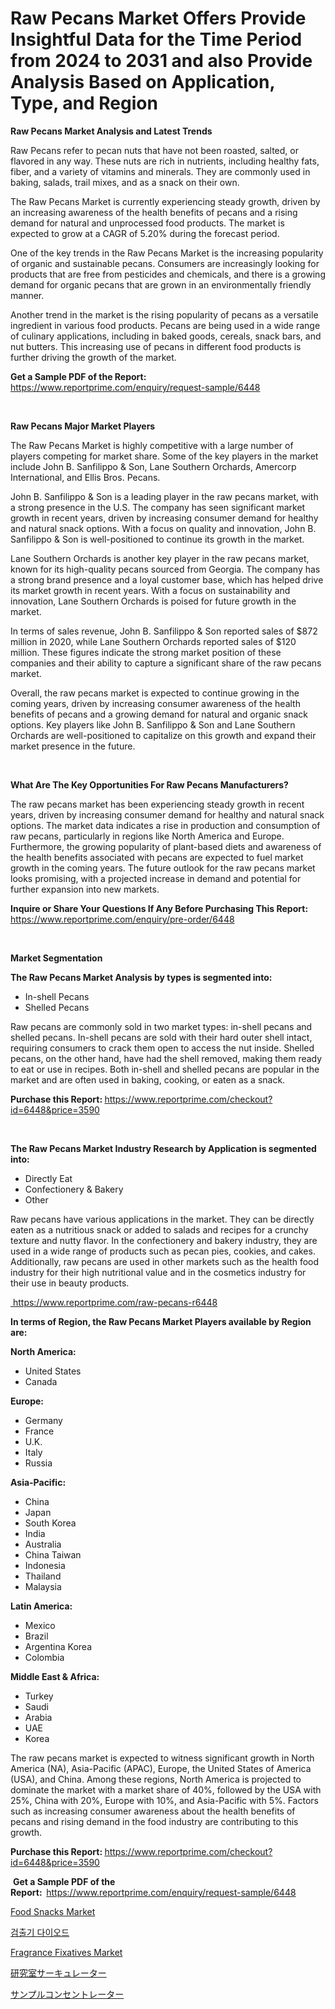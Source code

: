 <p><h1>Raw Pecans Market Offers Provide Insightful Data for the Time Period from 2024 to 2031 and also Provide Analysis Based on Application, Type, and Region</h1></p><p><strong>Raw Pecans Market Analysis and Latest Trends</strong></p>
<p><p>Raw Pecans refer to pecan nuts that have not been roasted, salted, or flavored in any way. These nuts are rich in nutrients, including healthy fats, fiber, and a variety of vitamins and minerals. They are commonly used in baking, salads, trail mixes, and as a snack on their own.</p><p>The Raw Pecans Market is currently experiencing steady growth, driven by an increasing awareness of the health benefits of pecans and a rising demand for natural and unprocessed food products. The market is expected to grow at a CAGR of 5.20% during the forecast period.</p><p>One of the key trends in the Raw Pecans Market is the increasing popularity of organic and sustainable pecans. Consumers are increasingly looking for products that are free from pesticides and chemicals, and there is a growing demand for organic pecans that are grown in an environmentally friendly manner.</p><p>Another trend in the market is the rising popularity of pecans as a versatile ingredient in various food products. Pecans are being used in a wide range of culinary applications, including in baked goods, cereals, snack bars, and nut butters. This increasing use of pecans in different food products is further driving the growth of the market.</p></p>
<p><strong>Get a Sample PDF of the Report:&nbsp;</strong> <a href="https://www.reportprime.com/enquiry/request-sample/6448">https://www.reportprime.com/enquiry/request-sample/6448</a></p>
<p>&nbsp;</p>
<p><strong>Raw Pecans Major Market Players</strong></p>
<p><p>The Raw Pecans Market is highly competitive with a large number of players competing for market share. Some of the key players in the market include John B. Sanfilippo & Son, Lane Southern Orchards, Amercorp International, and Ellis Bros. Pecans.</p><p>John B. Sanfilippo & Son is a leading player in the raw pecans market, with a strong presence in the U.S. The company has seen significant market growth in recent years, driven by increasing consumer demand for healthy and natural snack options. With a focus on quality and innovation, John B. Sanfilippo & Son is well-positioned to continue its growth in the market.</p><p>Lane Southern Orchards is another key player in the raw pecans market, known for its high-quality pecans sourced from Georgia. The company has a strong brand presence and a loyal customer base, which has helped drive its market growth in recent years. With a focus on sustainability and innovation, Lane Southern Orchards is poised for future growth in the market.</p><p>In terms of sales revenue, John B. Sanfilippo & Son reported sales of $872 million in 2020, while Lane Southern Orchards reported sales of $120 million. These figures indicate the strong market position of these companies and their ability to capture a significant share of the raw pecans market.</p><p>Overall, the raw pecans market is expected to continue growing in the coming years, driven by increasing consumer awareness of the health benefits of pecans and a growing demand for natural and organic snack options. Key players like John B. Sanfilippo & Son and Lane Southern Orchards are well-positioned to capitalize on this growth and expand their market presence in the future.</p></p>
<p>&nbsp;</p>
<p><strong>What Are The Key Opportunities For Raw Pecans Manufacturers?</strong></p>
<p><p>The raw pecans market has been experiencing steady growth in recent years, driven by increasing consumer demand for healthy and natural snack options. The market data indicates a rise in production and consumption of raw pecans, particularly in regions like North America and Europe. Furthermore, the growing popularity of plant-based diets and awareness of the health benefits associated with pecans are expected to fuel market growth in the coming years. The future outlook for the raw pecans market looks promising, with a projected increase in demand and potential for further expansion into new markets.</p></p>
<p><strong>Inquire or Share Your Questions If Any Before Purchasing This Report:</strong> <a href="https://www.reportprime.com/enquiry/pre-order/6448">https://www.reportprime.com/enquiry/pre-order/6448</a></p>
<p>&nbsp;</p>
<p><strong>Market Segmentation</strong></p>
<p><strong>The Raw Pecans Market Analysis by types is segmented into:</strong></p>
<p><ul><li>In-shell Pecans</li><li>Shelled Pecans</li></ul></p>
<p><p>Raw pecans are commonly sold in two market types: in-shell pecans and shelled pecans. In-shell pecans are sold with their hard outer shell intact, requiring consumers to crack them open to access the nut inside. Shelled pecans, on the other hand, have had the shell removed, making them ready to eat or use in recipes. Both in-shell and shelled pecans are popular in the market and are often used in baking, cooking, or eaten as a snack.</p></p>
<p><strong>Purchase this Report:&nbsp;</strong><a href="https://www.reportprime.com/checkout?id=6448&price=3590">https://www.reportprime.com/checkout?id=6448&price=3590</a></p>
<p>&nbsp;</p>
<p><strong>The Raw Pecans Market Industry Research by Application is segmented into:</strong></p>
<p><ul><li>Directly Eat</li><li>Confectionery & Bakery</li><li>Other</li></ul></p>
<p><p>Raw pecans have various applications in the market. They can be directly eaten as a nutritious snack or added to salads and recipes for a crunchy texture and nutty flavor. In the confectionery and bakery industry, they are used in a wide range of products such as pecan pies, cookies, and cakes. Additionally, raw pecans are used in other markets such as the health food industry for their high nutritional value and in the cosmetics industry for their use in beauty products.</p></p>
<p><a href="https://www.reportprime.com/raw-pecans-r6448">&nbsp;https://www.reportprime.com/raw-pecans-r6448</a></p>
<p><strong>In terms of Region, the Raw Pecans Market Players available by Region are:</strong></p>
<p>
    <p> <strong> North America: </strong>
        <ul>
            <li>United States</li>
            <li>Canada</li>
        </ul>
        </p> 
    <p> <strong> Europe: </strong>
        <ul>
            <li>Germany</li>
            <li>France</li>
            <li>U.K.</li>
            <li>Italy</li>
            <li>Russia</li>
        </ul>
        </p> 
    <p> <strong> Asia-Pacific: </strong>
        <ul>
            <li>China</li>
            <li>Japan</li>
            <li>South Korea</li>
            <li>India</li>
            <li>Australia</li>
            <li>China Taiwan</li>
            <li>Indonesia</li>
            <li>Thailand</li>
            <li>Malaysia</li>
        </ul>
        </p> 
    <p> <strong> Latin America: </strong>
        <ul>
            <li>Mexico</li>
            <li>Brazil</li>
            <li>Argentina Korea</li>
            <li>Colombia</li>
        </ul>
        </p> 
    <p> <strong> Middle East & Africa: </strong>
        <ul>
            <li>Turkey</li>
            <li>Saudi</li>
            <li>Arabia</li>
            <li>UAE</li>
            <li>Korea</li>
        </ul>
    </p>
    </p>
<p><p>The raw pecans market is expected to witness significant growth in North America (NA), Asia-Pacific (APAC), Europe, the United States of America (USA), and China. Among these regions, North America is projected to dominate the market with a market share of 40%, followed by the USA with 25%, China with 20%, Europe with 10%, and Asia-Pacific with 5%. Factors such as increasing consumer awareness about the health benefits of pecans and rising demand in the food industry are contributing to this growth.</p></p>
<p><strong>Purchase this Report: </strong><a href="https://www.reportprime.com/checkout?id=6448&price=3590">https://www.reportprime.com/checkout?id=6448&price=3590</a></p>
<p>&nbsp;<strong>Get a Sample PDF of the Report:&nbsp;&nbsp;</strong><a href="https://www.reportprime.com/enquiry/request-sample/6448">https://www.reportprime.com/enquiry/request-sample/6448</a></p>
<p><strong></strong></p>
<p><p><a href="https://github.com/derrinmiltonellis35gcl/Market-Research-Report-List-2/blob/main/food-snacks-market.md">Food Snacks Market</a></p><p><a href="https://github.com/fredrickeglers/Market-Research-Report-List-1/blob/main/137845617753.md">검출기 다이오드</a></p><p><a href="https://issuu.com/reportprime-2/docs/fragrance-fixatives-market-size-2030.pptx">Fragrance Fixatives Market</a></p><p><a href="https://github.com/Calvi3ynJerde867/Market-Research-Report-List-1/blob/main/536696619000.md">研究室サーキュレーター</a></p><p><a href="https://github.com/hwbcz413288296/Market-Research-Report-List-1/blob/main/587223318999.md">サンプルコンセントレーター</a></p></p>